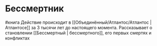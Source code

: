 # Бессмертник
#книга 
Действие происходит в [[Объединённый/Атлантос/Атлантос | Атлантосе]] за 3 тысячи лет до настоящего момента. Рассказывает о становлении [[Бессмертный | бессмертного]], его первых смертях и конфликтах